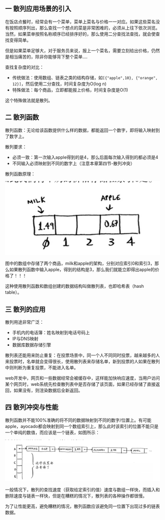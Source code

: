 ## 一 散列应用场景的引入

在饭店点餐时，经常会有一个菜单，菜单上菜名与价格一一对应。如果这些菜名没有按照顺序列出，那么查找一个想点的菜是非常困难的，必须从上往下依次浏览。当然，如果菜单按照名称顺序已经排序好的，那么使用二分查找法查找，就会使查找变得简单。  

但是如果菜单足够大，对于服务员来说，报上一个菜名，需要立刻给出价格，仍然是相当痛苦的，除非你能够背下整个菜单....   

查找复杂度的对比：
- 传统做法：使用数组、链表之类的结构存储，如`[{"apple",10}, {"orange", 12}]`，然后使用二分查找，时间复杂度为O(log n)
- 特殊做法：每个商品，立即都能报上价格，时间复杂度是O(1)

这个特殊做法就是散列。  

## 二 散列函数  

散列函数：无论给该函数提供什么样的数据，都能返回一个数字，即将输入映射到了数字上。  

散列要求：
- 必须一致：第一次输入apple得到的是4，那么后面每次输入得到的都必须是4
- 不同输入必须映射到不同的数字上（注意本章第四节-散列冲突）

散列函数原理：  

![](../images/algorithm/06-01.png)  

图中的数组中存储了两个商品，milk和apple的架构，分别对应索引0和索引3，那么如果散列函数中输入apple，得到的结构是3，那么我们就能立即得出apple的价格了！！！  

这种使用散列函数和数组创建的数据结构叫做散列表，也即哈希表（hash table）。  

## 三 散列的应用

散列用途非常广泛：
- 手机内的电话簿：姓名映射到电话号码上
- IP与DNS映射
- 数据库数据存储引擎

散列表还能用来防止重复：在投票场景中，同一个人不同同时投票，越来越多的人来投票时，名单就会变得很长，使用散列表来存储名单，新到投票的人如果在散列中则判断为重复投票，不能进入名单。  

web开发中，网页和一些数据经常会被缓存中，这样能加快响应速度，当用户访问某个网页时，web系统先检查散列表中是否存储了该页面，如果已经存储了直接返回，如果没有，则渲染数据后全新返回。  

## 四 散列冲突与性能

散列函数并不能100%准确的将不同的数据映射到不同的数字/位置上。有可能apple，ayocado都会映射到同一个数组索引上，那么此时该索引的位置不能只是一个单纯的数值，而应该是一个链表，如图所示：  

![](../images/algorithm/06-02.png)  

一般情况下，散列的查找速度（获取给定索引的值）速度与数组一样快，而插入和删除速度与链表一样快，但是在糟糕的情况下，散列表的各种操作都很慢。  

为了让性能更高，避免糟糕的情况，散列函数应该避免同一位置下出现过多的链表数据。  










